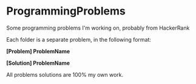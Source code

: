 # ProgrammingProblems
Some programming problems I'm working on, probably from HackerRank

Each folder is a separate problem, in the following format: 


**[Problem] ProblemName**


**[Solution] ProblemName**

All problems solutions are 100% my own work. 

